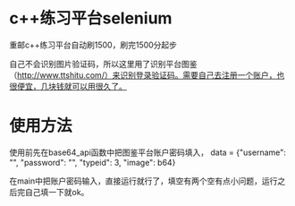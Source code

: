 # c++练习平台selenium
重邮c++练习平台自动刷1500，刷完1500分起步

自己不会识别图片验证码，所以这里用了识别平台图鉴（http://www.ttshitu.com/）来识别登录验证码。需要自己去注册一个账户，也很便宜，几块钱就可以用很久了。

# 使用方法
使用前先在base64_api函数中把图鉴平台账户密码填入，
data = {"username": "", "password": "", "typeid": 3, "image": b64}

在main中把账户密码输入，直接运行就行了，填空有两个空有点小问题，运行之后完自己填一下就ok。